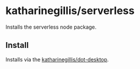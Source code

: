 # katharinegillis/serverless
Installs the serverless node package.

## Install
Installs via the [katharinegillis/dot-desktop](https://github.com/katharinegillis/dot-desktop).
